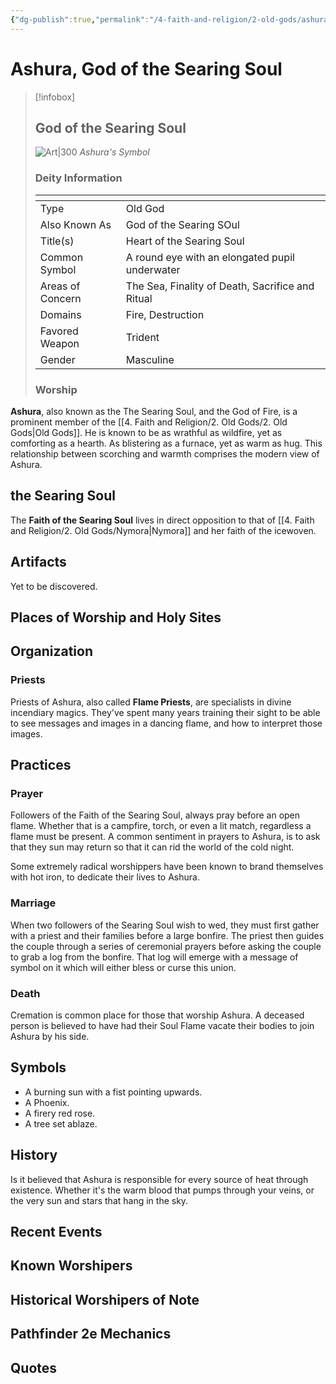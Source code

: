 ```yaml
---
{"dg-publish":true,"permalink":"/4-faith-and-religion/2-old-gods/ashura/"}
---
```


# Ashura, God of the Searing Soul
> [!infobox] 
> ## God of the Searing Soul
> ![Art|300](https://cdnb.artstation.com/p/assets/images/images/032/468/571/large/lindsey-crummett-asset.jpg?1606529014)
> *Ashura's Symbol*
> ### Deity Information
> <table><thead><tr><th></th><th></th></tr></thead><tbody><tr><td>Type</td><td>Old God</td></tr><tr><td>Also Known As</td><td>God of the Searing SOul</td></tr><tr><td>Title(s)</td><td>Heart of the Searing Soul</td></tr><tr><td>Common Symbol</td><td>A round eye with an elongated pupil underwater</td></tr><tr><td>Areas of Concern</td><td>The Sea, Finality of Death, Sacrifice and Ritual</td></tr><tr><td>Domains</td><td>Fire, Destruction</td></tr><tr><td>Favored Weapon</td><td>Trident</td></tr><tr><td>Gender</td><td>Masculine</td></tr></tbody></table>
> 
> ### Worship


**Ashura**, also known as the The Searing Soul, and the God of Fire, is a prominent member of the [[4. Faith and Religion/2. Old Gods/2. Old Gods\|Old Gods]]. He is known to be as wrathful as wildfire, yet as comforting as a hearth. As blistering as a furnace, yet as warm as hug. This relationship between scorching and warmth comprises the modern view of Ashura. 
## the Searing Soul
The **Faith of the Searing Soul** lives in direct opposition to that of [[4. Faith and Religion/2. Old Gods/Nymora\|Nymora]] and her faith of the icewoven. 
## Artifacts
Yet to be discovered.
## Places of Worship and Holy Sites
## Organization
### Priests
Priests of Ashura, also called **Flame Priests**, are specialists in divine incendiary magics. They've spent many years training their sight to be able to see messages and images in a dancing flame, and how to interpret those images. 

## Practices
### Prayer
Followers of the Faith of the Searing Soul, always pray before an open flame. Whether that is a campfire, torch, or even a lit match, regardless a flame must be present. A common sentiment in prayers to Ashura, is to ask that they sun may return so that it can rid the world of the cold night. 

Some extremely radical worshippers have been known to brand themselves with hot iron, to dedicate their lives to Ashura. 

### Marriage
When two followers of the Searing Soul wish to wed, they must first gather with a priest and their families before a large bonfire. The priest then guides the couple through a series of ceremonial prayers before asking the couple to grab a log from the bonfire. That log will emerge with a message of symbol on it which will either bless or curse this union. 

### Death
Cremation is common place for those that worship Ashura. A deceased person is believed to have had their Soul Flame vacate their bodies to join Ashura by his side. 

## Symbols
- A burning sun with a fist pointing upwards. 
- A Phoenix. 
- A firery red rose. 
- A tree set ablaze. 
## History
Is it believed that Ashura is responsible for every source of heat through existence. Whether it's the warm blood that pumps through your veins, or the very sun and stars that hang in the sky. 
## Recent Events
## Known Worshipers
## Historical Worshipers of Note
## Pathfinder 2e Mechanics
## Quotes
